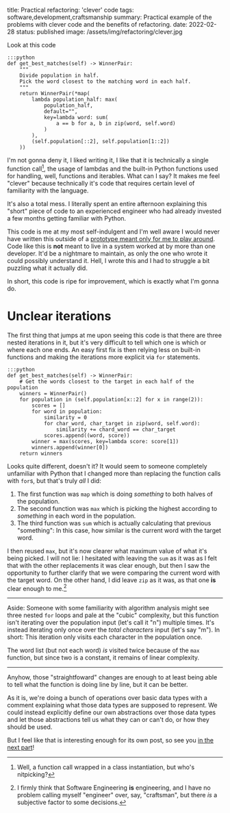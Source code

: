 title: Practical refactoring: 'clever' code
tags: software,development,craftsmanship
summary: Practical example of the problems with clever code and the benefits of refactoring.
date: 2022-02-28
status: published
image: /assets/img/refactoring/clever.jpg

Look at this code

    :::python
    def get_best_matches(self) -> WinnerPair:
        """
        Divide population in half.
        Pick the word closest to the matching word in each half.
        """
        return WinnerPair(*map(
            lambda population_half: max(
                population_half,
                default="",
                key=lambda word: sum(
                    a == b for a, b in zip(word, self.word)
                )
            ),
            (self.population[::2], self.population[1::2])
        ))

I'm not gonna deny it, I liked writing it, I like that it is technically a single function call[^class],
the usage of lambdas and the built-in Python functions used for handling, well, functions and iterables.
What can I say? It makes me feel "clever" because technically it's code that requires certain level of
familiarity with the language.

It's also a total mess. I literally spent an entire afternoon explaining this "short" piece of code
to an experienced engineer who had already invested a few months getting familiar with Python.

This code is me at my most self-indulgent and I'm well aware I would never have written this outside
of a [prototype meant only for me to play around][proto]. Code like this is **not** meant to live in a
system worked at by more than one developer. It'd be a nightmare to maintain, as only the one who wrote
it could possibly understand it. Hell, I wrote this and I had to struggle a bit puzzling what it actually
did.

In short, this code is ripe for improvement, which is exactly what I'm gonna do.

# Unclear iterations

The first thing that jumps at me upon seeing this code is that there are three nested iterations in it,
but it's very difficult to tell which one is which or where each one ends.
An easy first fix is then relying less on built-in functions and making the iterations more explicit
via `for` statements.

    :::python
    def get_best_matches(self) -> WinnerPair:
        # Get the words closest to the target in each half of the population
        winners = WinnerPair()
        for population in (self.population[x::2] for x in range(2)):
            scores = []
            for word in population:
                similarity = 0
                for char_word, char_target in zip(word, self.word):
                    similarity += chard_word == char_target
                scores.append((word, score))
            winner = max(scores, key=lambda score: score[1])
            winners.append(winner[0])
        return winners

Looks quite different, doesn't it? It would seem to someone completely unfamiliar with Python that
I changed more than replacing the function calls with `for`s, but that's truly _all_ I did:

1. The first function was `map` which is doing _something_ to both halves of the population.
2. The second function was `max` which is picking the highest according to _something_ in each word in
the population.
3. The third function was `sum` which is actually calculating that previous "something": In this case,
how similar is the current word with the target word.

I then reused `max`, but it's now clearer what maximum value of what it's being picked. I will not lie:
I hesitated with leaving the `sum` as it was as I felt that with the other replacements it was clear enough,
but then I saw the opportunity to further clarify that we were comparing the current word with the target word.
On the other hand, I did leave `zip` as it was, as that one **is** clear enough to me.[^craft]

---

Aside: Someone with some familiarity with algorithm analysis might see three nested `for` loops and
pale at the "cubic" complexity, but this function isn't iterating over the population input
(let's call it "n") multiple times. It's instead iterating only once over the _total characters_ input
(let's say "m"). In short: This iteration only visits each character in the population once.

The word list (but not each word) _is_ visited twice because of the `max` function, but since two is a
constant, it remains of linear complexity.

---

Anyhow, those "straightfoward" changes are enough to at least being able to tell what the function
is doing line by line, but it can be better.

As it is, we're doing a bunch of operations over basic data types with a comment explaining what
those data types are supposed to represent. We could instead explicitly define our own abstractions over
those data types and let those abstractions tell us what they can or can't do, or how they should be
used.

But I feel like that is interesting enough for its own post, so see you [in the next part][abstracting]!

[^class]: Well, a function call wrapped in a class instantiation, but who's nitpicking?
[^craft]: I firmly think that Software Engineering **is** engineering, and I have no problem calling myself "engineer" over, say, "craftsman", but there _is_ a subjective factor to some decisions.

[proto]: https://gitlab.com/luord/prototype
[abstracting]: {filename}/Engineering/abstracting.md
